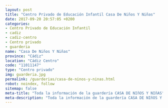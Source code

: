 ```yaml
---
layout: post
title: "Centro Privado de Educación Infantil Casa De Niños Y Niñas"
date: 2017-09-20 20:57:05 +0200
categories:
- Centro Privado de Educación Infantil
- cadiz
- cadiz-centro
- Centro privado
- guarderia
name: "Casa De Niños Y Niñas"
province: "Cádiz"
location: "Cádiz Centro"
code: "11011147"
type: "Centro privado"
img: guarderia.jpg
permalink: /guarderias/casa-de-ninos-y-ninas.html
robot: noindex, follow
sitemap: false
meta-title: "Toda la información de la guardería CASA DE NIñOS Y NIñAS"
meta-description: "Toda la información de la guardería CASA DE NIñOS Y NIñAS"
---
```

